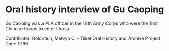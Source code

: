 # Oral history interview of Gu Caoping


Gu Caoping was a PLA officer in the 18th Army Corps who were the first Chinese troops to enter Lhasa.


Contributor:
                        Goldstein, Melvyn C. - Tibet Oral History and Archive Project  
Date:
1996  
